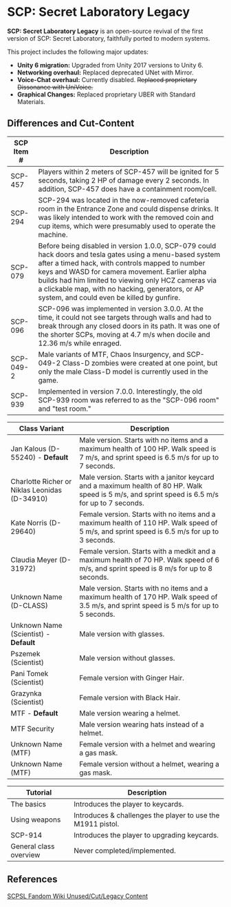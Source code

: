 # SCP: Secret Laboratory Legacy
**SCP: Secret Laboratory Legacy** is an open-source revival of the first version of SCP: Secret Laboratory, faithfully ported to modern systems.

This project includes the following major updates:
* **Unity 6 migration:** Upgraded from Unity 2017 versions to Unity 6.
* **Networking overhaul:** Replaced deprecated UNet with Mirror.
* **Voice-Chat overhaul:** Currently disabled. ~~Replaced proprietary Dissonance with UniVoice.~~
* **Graphical Changes:** Replaced proprietary UBER with Standard Materials.

## Differences and Cut-Content
| SCP Item # | Description                                                                                                                                                                                                                                                                                                                                                            |
|------------|------------------------------------------------------------------------------------------------------------------------------------------------------------------------------------------------------------------------------------------------------------------------------------------------------------------------------------------------------------------------|
| SCP-457    | Players within 2 meters of SCP-457 will be ignited for 5 seconds, taking 2 HP of damage every 2 seconds. In addition, SCP-457 does have a containment room/cell.                                                                                                                                                                                                       |
| SCP-294    | SCP-294 was located in the now-removed cafeteria room in the Entrance Zone and could dispense drinks. It was likely intended to work with the removed coin and cup items, which were presumably used to operate the machine.                                                                                                                                           |
| SCP-079    | Before being disabled in version 1.0.0, SCP-079 could hack doors and tesla gates using a menu-based system after a timed hack, with controls mapped to number keys and WASD for camera movement. Earlier alpha builds had him limited to viewing only HCZ cameras via a clickable map, with no hacking, generators, or AP system, and could even be killed by gunfire. |
| SCP-096    | SCP-096 was implemented in version 3.0.0. At the time, it could not see targets through walls and had to break through any closed doors in its path. It was one of the shorter SCPs, moving at 4.7 m/s when docile and 12.36 m/s while enraged.                                                                                                                        |
| SCP-049-2  | Male variants of MTF, Chaos Insurgency, and SCP-049-2 Class-D zombies were created at one point, but only the male Class-D model is currently used in the game.                                                                                                                                                                                                        |
| SCP-939    | Implemented in version 7.0.0. Interestingly, the old SCP-939 room was referred to as the "SCP-096 room" and "test room."                                                                                                                                                                                                                                               |

| Class Variant                                 | Description                                                                                                                                      |
|-----------------------------------------------|--------------------------------------------------------------------------------------------------------------------------------------------------|
| Jan Kalous (D-55240) - **Default**            | Male version. Starts with no items and a maximum health of 100 HP. Walk speed is 7 m/s, and sprint speed is 6.5 m/s for up to 7 seconds.         |
| Charlotte Richer or Niklas Leonidas (D-34910) | Male version. Starts with a janitor keycard and a maximum health of 80 HP. Walk speed is 5 m/s, and sprint speed is 6.5 m/s for up to 7 seconds. |
| Kate Norris (D-29640)                         | Female version. Starts with no items and a maximum health of 110 HP. Walk speed of 5 m/s, and sprint speed is 6.5 m/s for up to 3 seconds.       |
| Claudia Meyer (D-31972)                       | Female version. Starts with a medkit and a maximum health of 70 HP. Walk speed of 6 m/s, and sprint speed is 8 m/s for up to 8 seconds.          |
| Unknown Name (D-CLASS)                        | Male version. Starts with no items and a maximum health of 170 HP. Walk speed of 3.5 m/s, and sprint speed is 5 m/s for up to 5 seconds.         |
| Unknown Name (Scientist) - **Default**        | Male version with glasses.                                                                                                                       |
| Pszemek (Scientist)                           | Male version without glasses.                                                                                                                    |
| Pani Tomek (Scientist)                        | Female version with Ginger Hair.                                                                                                                 |
| Grazynka (Scientist)                          | Female version with Black Hair.                                                                                                                  |
| MTF - **Default**                             | Male version wearing a helmet.                                                                                                                   |
| MTF Security                                  | Male version wearing hats instead of a helmet.                                                                                                   |
| Unknown Name (MTF)                            | Female version with a helmet and wearing a gas mask.                                                                                             |
| Unknown Name (MTF)                            | Female version without a helmet, wearing a gas mask.                                                                                             |

| Tutorial               | Description                                                 |
|------------------------|-------------------------------------------------------------|
| The basics             | Introduces the player to keycards.                          |
| Using weapons          | Introduces & challenges the player to use the M1911 pistol. |
| SCP-914                | Introduces the player to upgrading keycards.                |
| General class overview | Never completed/implemented.                                |

## References
[SCPSL Fandom Wiki Unused/Cut/Legacy Content](https://scp-secret-laboratory.fandom.com/wiki/Unused/Cut/Legacy_Content)
